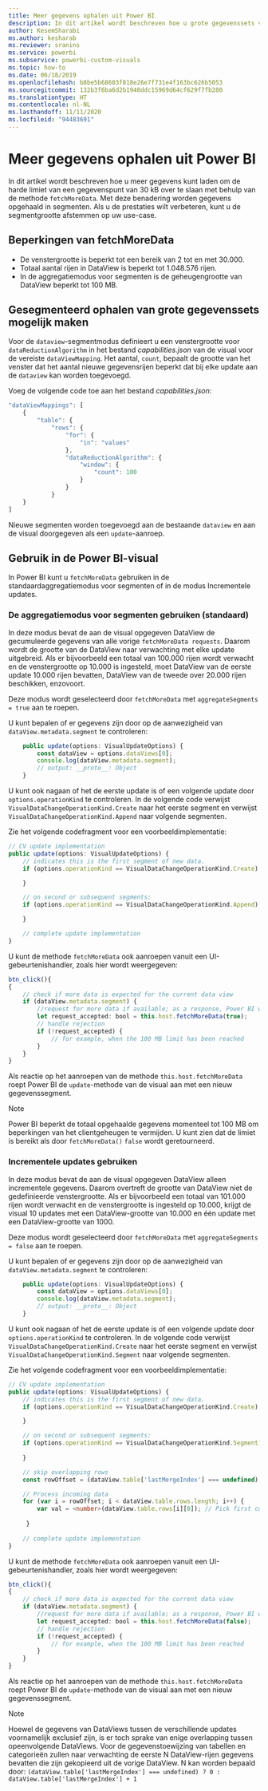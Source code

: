 ```yaml
---
title: Meer gegevens ophalen uit Power BI
description: In dit artikel wordt beschreven hoe u grote gegevenssets voor Power BI-visuals gesegmenteerd kunt ophalen.
author: KesemSharabi
ms.author: kesharab
ms.reviewer: sranins
ms.service: powerbi
ms.subservice: powerbi-custom-visuals
ms.topic: how-to
ms.date: 06/18/2019
ms.openlocfilehash: b8be5b68603f818e26e7f731e4f163bc626b5053
ms.sourcegitcommit: 132b3f6ba6d2b1948ddc15969d64cf629f7fb280
ms.translationtype: HT
ms.contentlocale: nl-NL
ms.lasthandoff: 11/11/2020
ms.locfileid: "94483691"
---
```

# <a name="fetch-more-data-from-power-bi"></a>Meer gegevens ophalen uit Power BI

In dit artikel wordt beschreven hoe u meer gegevens kunt laden om de harde limiet van een gegevenspunt van 30 kB over te slaan met behulp van de methode `fetchMoreData`. Met deze benadering worden gegevens opgehaald in segmenten. Als u de prestaties wilt verbeteren, kunt u de segmentgrootte afstemmen op uw use-case.

## <a name="limitations-of-fetchmoredata"></a>Beperkingen van fetchMoreData

* De venstergrootte is beperkt tot een bereik van 2 tot en met 30.000.
* Totaal aantal rijen in DataView is beperkt tot 1.048.576 rijen.
* In de aggregatiemodus voor segmenten is de geheugengrootte van DataView beperkt tot 100 MB.

## <a name="enable-a-segmented-fetch-of-large-datasets"></a>Gesegmenteerd ophalen van grote gegevenssets mogelijk maken

Voor de `dataview`-segmentmodus definieert u een venstergrootte voor `dataReductionAlgorithm` in het bestand *capabilities.json* van de visual voor de vereiste `dataViewMapping`. Het aantal, `count`, bepaalt de grootte van het venster dat het aantal nieuwe gegevensrijen beperkt dat bij elke update aan de `dataview` kan worden toegevoegd.

Voeg de volgende code toe aan het bestand *capabilities.json*:

```typescript
"dataViewMappings": [
    {
        "table": {
            "rows": {
                "for": {
                    "in": "values"
                },
                "dataReductionAlgorithm": {
                    "window": {
                        "count": 100
                    }
                }
            }
    }
]
```

Nieuwe segmenten worden toegevoegd aan de bestaande `dataview` en aan de visual doorgegeven als een `update`-aanroep.

## <a name="usage-in-the-power-bi-visual"></a>Gebruik in de Power BI-visual

In Power BI kunt u `fetchMoreData` gebruiken in de standaardaggregatiemodus voor segmenten of in de modus Incrementele updates. 

### <a name="using-segments-aggregation-mode-default"></a>De aggregatiemodus voor segmenten gebruiken (standaard)

In deze modus bevat de aan de visual opgegeven DataView de gecumuleerde gegevens van alle vorige `fetchMoreData requests`. Daarom wordt de grootte van de DataView naar verwachting met elke update uitgebreid. Als er bijvoorbeeld een totaal van 100.000 rijen wordt verwacht en de venstergrootte op 10.000 is ingesteld, moet DataView van de eerste update 10.000 rijen bevatten, DataView van de tweede over 20.000 rijen beschikken, enzovoort.

Deze modus wordt geselecteerd door `fetchMoreData` met `aggregateSegments = true` aan te roepen.

U kunt bepalen of er gegevens zijn door op de aanwezigheid van `dataView.metadata.segment` te controleren:

```typescript
    public update(options: VisualUpdateOptions) {
        const dataView = options.dataViews[0];
        console.log(dataView.metadata.segment);
        // output: __proto__: Object
    }
```

U kunt ook nagaan of het de eerste update is of een volgende update door `options.operationKind` te controleren. In de volgende code verwijst `VisualDataChangeOperationKind.Create` naar het eerste segment en verwijst `VisualDataChangeOperationKind.Append` naar volgende segmenten.

Zie het volgende codefragment voor een voorbeeldimplementatie:

```typescript
// CV update implementation
public update(options: VisualUpdateOptions) {
    // indicates this is the first segment of new data.
    if (options.operationKind == VisualDataChangeOperationKind.Create) {

    }

    // on second or subsequent segments:
    if (options.operationKind == VisualDataChangeOperationKind.Append) {

    }

    // complete update implementation
}
```

U kunt de methode `fetchMoreData` ook aanroepen vanuit een UI-gebeurtenishandler, zoals hier wordt weergegeven:

```typescript
btn_click(){
{
    // check if more data is expected for the current data view
    if (dataView.metadata.segment) {
        //request for more data if available; as a response, Power BI will call update method
        let request_accepted: bool = this.host.fetchMoreData(true);
        // handle rejection
        if (!request_accepted) {
            // for example, when the 100 MB limit has been reached
        }
    }
}
```

Als reactie op het aanroepen van de methode `this.host.fetchMoreData` roept Power BI de `update`-methode van de visual aan met een nieuw gegevenssegment.

> [!NOTE]
> Power BI beperkt de totaal opgehaalde gegevens momenteel tot 100 MB om beperkingen van het clientgeheugen te vermijden. U kunt zien dat de limiet is bereikt als door `fetchMoreData()` `false` wordt geretourneerd.

### <a name="using-incremental-updates-mode"></a>Incrementele updates gebruiken

In deze modus bevat de aan de visual opgegeven DataView alleen incrementele gegevens. Daarom overtreft de grootte van DataView niet de gedefinieerde venstergrootte. Als er bijvoorbeeld een totaal van 101.000 rijen wordt verwacht en de venstergrootte is ingesteld op 10.000, krijgt de visual 10 updates met een DataView-grootte van 10.000 en één update met een DataView-grootte van 1000.

Deze modus wordt geselecteerd door `fetchMoreData` met `aggregateSegments = false` aan te roepen.

U kunt bepalen of er gegevens zijn door op de aanwezigheid van `dataView.metadata.segment` te controleren:

```typescript
    public update(options: VisualUpdateOptions) {
        const dataView = options.dataViews[0];
        console.log(dataView.metadata.segment);
        // output: __proto__: Object
    }
```

U kunt ook nagaan of het de eerste update is of een volgende update door `options.operationKind` te controleren. In de volgende code verwijst `VisualDataChangeOperationKind.Create` naar het eerste segment en verwijst `VisualDataChangeOperationKind.Segment` naar volgende segmenten.

Zie het volgende codefragment voor een voorbeeldimplementatie:

```typescript
// CV update implementation
public update(options: VisualUpdateOptions) {
    // indicates this is the first segment of new data.
    if (options.operationKind == VisualDataChangeOperationKind.Create) {

    }

    // on second or subsequent segments:
    if (options.operationKind == VisualDataChangeOperationKind.Segment) {
        
    }

    // skip overlapping rows 
    const rowOffset = (dataView.table['lastMergeIndex'] === undefined) ? 0 : dataView.table['lastMergeIndex'] + 1;

    // Process incoming data
    for (var i = rowOffset; i < dataView.table.rows.length; i++) {
        var val = <number>(dataView.table.rows[i][0]); // Pick first column               
            
     }
     
    // complete update implementation
}
```

U kunt de methode `fetchMoreData` ook aanroepen vanuit een UI-gebeurtenishandler, zoals hier wordt weergegeven:

```typescript
btn_click(){
{
    // check if more data is expected for the current data view
    if (dataView.metadata.segment) {
        //request for more data if available; as a response, Power BI will call update method
        let request_accepted: bool = this.host.fetchMoreData(false);
        // handle rejection
        if (!request_accepted) {
            // for example, when the 100 MB limit has been reached
        }
    }
}
```

Als reactie op het aanroepen van de methode `this.host.fetchMoreData` roept Power BI de `update`-methode van de visual aan met een nieuw gegevenssegment.

> [!NOTE]
> Hoewel de gegevens van DataViews tussen de verschillende updates voornamelijk exclusief zijn, is er toch sprake van enige overlapping tussen opeenvolgende DataViews.
> Voor de gegevenstoewijzing van tabellen en categorieën zullen naar verwachting de eerste N DataView-rijen gegevens bevatten die zijn gekopieerd uit de vorige DataView.
> N kan worden bepaald door: `(dataView.table['lastMergeIndex'] === undefined) ? 0 : dataView.table['lastMergeIndex'] + 1`